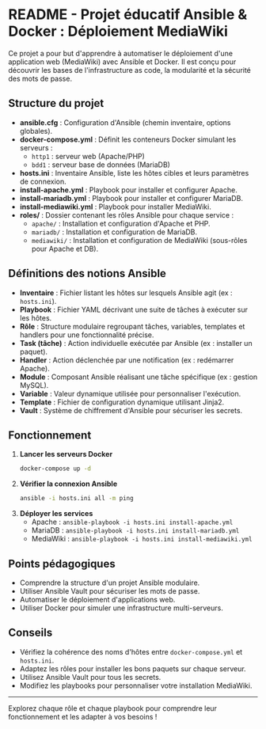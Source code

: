 # README - Projet éducatif Ansible & Docker : Déploiement MediaWiki

Ce projet a pour but d'apprendre à automatiser le déploiement d'une application web (MediaWiki) avec Ansible et Docker. Il est conçu pour découvrir les bases de l'infrastructure as code, la modularité et la sécurité des mots de passe.

## Structure du projet

- **ansible.cfg** : Configuration d'Ansible (chemin inventaire, options globales).
- **docker-compose.yml** : Définit les conteneurs Docker simulant les serveurs :
  - `http1` : serveur web (Apache/PHP)
  - `bdd1` : serveur base de données (MariaDB)
- **hosts.ini** : Inventaire Ansible, liste les hôtes cibles et leurs paramètres de connexion.
- **install-apache.yml** : Playbook pour installer et configurer Apache.
- **install-mariadb.yml** : Playbook pour installer et configurer MariaDB.
- **install-mediawiki.yml** : Playbook pour installer MediaWiki.
- **roles/** : Dossier contenant les rôles Ansible pour chaque service :
  - `apache/` : Installation et configuration d'Apache et PHP.
  - `mariadb/` : Installation et configuration de MariaDB.
  - `mediawiki/` : Installation et configuration de MediaWiki (sous-rôles pour Apache et DB).

## Définitions des notions Ansible

- **Inventaire** : Fichier listant les hôtes sur lesquels Ansible agit (ex : `hosts.ini`).
- **Playbook** : Fichier YAML décrivant une suite de tâches à exécuter sur les hôtes.
- **Rôle** : Structure modulaire regroupant tâches, variables, templates et handlers pour une fonctionnalité précise.
- **Task (tâche)** : Action individuelle exécutée par Ansible (ex : installer un paquet).
- **Handler** : Action déclenchée par une notification (ex : redémarrer Apache).
- **Module** : Composant Ansible réalisant une tâche spécifique (ex : gestion MySQL).
- **Variable** : Valeur dynamique utilisée pour personnaliser l'exécution.
- **Template** : Fichier de configuration dynamique utilisant Jinja2.
- **Vault** : Système de chiffrement d'Ansible pour sécuriser les secrets.

## Fonctionnement

1. **Lancer les serveurs Docker**
   ```bash
   docker-compose up -d
   ```
2. **Vérifier la connexion Ansible**
   ```bash
   ansible -i hosts.ini all -m ping
   ```
3. **Déployer les services**
   - Apache : `ansible-playbook -i hosts.ini install-apache.yml`
   - MariaDB : `ansible-playbook -i hosts.ini install-mariadb.yml`
   - MediaWiki : `ansible-playbook -i hosts.ini install-mediawiki.yml`

## Points pédagogiques

- Comprendre la structure d'un projet Ansible modulaire.
- Utiliser Ansible Vault pour sécuriser les mots de passe.
- Automatiser le déploiement d'applications web.
- Utiliser Docker pour simuler une infrastructure multi-serveurs.

## Conseils

- Vérifiez la cohérence des noms d'hôtes entre `docker-compose.yml` et `hosts.ini`.
- Adaptez les rôles pour installer les bons paquets sur chaque serveur.
- Utilisez Ansible Vault pour tous les secrets.
- Modifiez les playbooks pour personnaliser votre installation MediaWiki.

---

Explorez chaque rôle et chaque playbook pour comprendre leur fonctionnement et les adapter à vos besoins !

